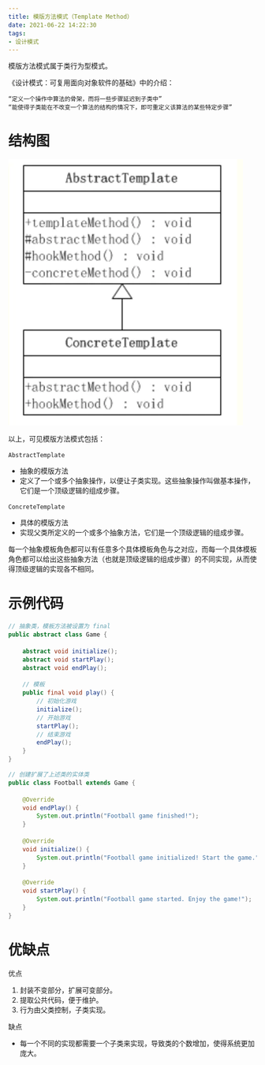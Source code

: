 ```yaml
---
title: 模版方法模式（Template Method）
date: 2021-06-22 14:22:30
tags:
- 设计模式
---
```


模版方法模式属于类行为型模式。

<!-- more -->

《设计模式：可复用面向对象软件的基础》中的介绍：

    “定义一个操作中算法的骨架，而将一些步骤延迟到子类中”
    “能使得子类能在不改变一个算法的结构的情况下，即可重定义该算法的某些特定步骤”


# 结构图
![](template-method/template-method.webp)

以上，可见模版方法模式包括：

`AbstractTemplate`
* 抽象的模版方法
* 定义了一个或多个抽象操作，以便让子类实现。这些抽象操作叫做基本操作，它们是一个顶级逻辑的组成步骤。

`ConcreteTemplate`
* 具体的模版方法
* 实现父类所定义的一个或多个抽象方法，它们是一个顶级逻辑的组成步骤。

每一个抽象模板角色都可以有任意多个具体模板角色与之对应，而每一个具体模板角色都可以给出这些抽象方法（也就是顶级逻辑的组成步骤）的不同实现，从而使得顶级逻辑的实现各不相同。


# 示例代码

```java
// 抽象类，模板方法被设置为 final 
public abstract class Game {

    abstract void initialize();
    abstract void startPlay();
    abstract void endPlay();

    // 模板
    public final void play() {
        // 初始化游戏
        initialize();
        // 开始游戏
        startPlay();
        // 结束游戏
        endPlay();
    }
}
```

```java
// 创建扩展了上述类的实体类
public class Football extends Game {

    @Override
    void endPlay() {
        System.out.println("Football game finished!");
    }

    @Override
    void initialize() {
        System.out.println("Football game initialized! Start the game.");
    }

    @Override
    void startPlay() {
        System.out.println("Football game started. Enjoy the game!");
    }
}
```


# 优缺点
优点
1. 封装不变部分，扩展可变部分。
2. 提取公共代码，便于维护。
3. 行为由父类控制，子类实现。

缺点
* 每一个不同的实现都需要一个子类来实现，导致类的个数增加，使得系统更加庞大。